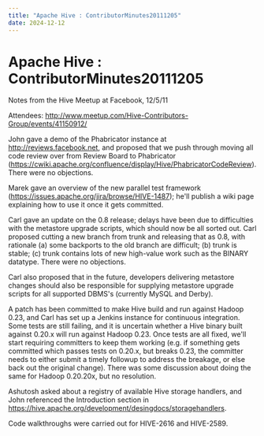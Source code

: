 ```yaml
---
title: "Apache Hive : ContributorMinutes20111205"
date: 2024-12-12
---
```


# Apache Hive : ContributorMinutes20111205

Notes from the Hive Meetup at Facebook, 12/5/11

Attendees: <http://www.meetup.com/Hive-Contributors-Group/events/41150912/>

John gave a demo of the Phabricator instance at <http://reviews.facebook.net>, and proposed that we push through moving all code review over from Review Board to Phabricator (<https://cwiki.apache.org/confluence/display/Hive/PhabricatorCodeReview>). There were no objections.

Marek gave an overview of the new parallel test framework (<https://issues.apache.org/jira/browse/HIVE-1487>); he'll publish a wiki page explaining how to use it once it gets committed.

Carl gave an update on the 0.8 release; delays have been due to difficulties with the metastore upgrade scripts, which should now be all sorted out. Carl proposed cutting a new branch from trunk and releasing that as 0.8, with rationale (a) some backports to the old branch are difficult; (b) trunk is stable; (c) trunk contains lots of new high-value work such as the BINARY datatype. There were no objections.

Carl also proposed that in the future, developers delivering metastore changes should also be responsible for supplying metastore upgrade scripts for all supported DBMS's (currently MySQL and Derby).

A patch has been committed to make Hive build and run against Hadoop 0.23, and Carl has set up a Jenkins instance for continuous integration. Some tests are still failing, and it is uncertain whether a Hive binary built against 0.20.x will run against Hadoop 0.23. Once tests are all fixed, we'll start requiring committers to keep them working (e.g. if something gets committed which passes tests on 0.20.x, but breaks 0.23, the committer needs to either submit a timely followup to address the breakage, or else back out the original change). There was some discussion about doing the same for Hadoop 0.20.20x, but no resolution.

Ashutosh asked about a registry of available Hive storage handlers, and John referenced the Introduction section in <https://hive.apache.org/development/desingdocs/storagehandlers>.

Code walkthroughs were carried out for HIVE-2616 and HIVE-2589.

 

 

